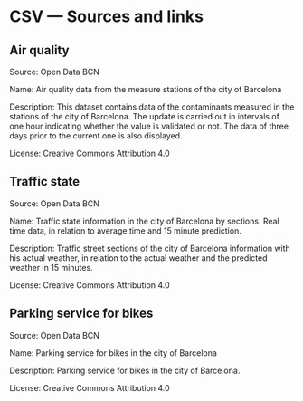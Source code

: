 # CSV — Sources and links

## Air quality
Source: Open Data BCN

Name: Air quality data from the measure stations of the city of Barcelona

Description: This dataset contains data of the contaminants measured in the stations of the city of Barcelona. The update is carried out in intervals of one hour indicating whether the value is validated or not. The data of three days prior to the current one is also displayed.

License: Creative Commons Attribution 4.0

## Traffic state
Source: Open Data BCN

Name: Traffic state information in the city of Barcelona by sections. Real time data, in relation to average time and 15 minute prediction.

Description: Traffic street sections of the city of Barcelona information with his actual weather, in relation to the actual weather and the predicted weather in 15 minutes.

License: Creative Commons Attribution 4.0

## Parking service for bikes
Source: Open Data BCN

Name: Parking service for bikes in the city of Barcelona

Description: Parking service for bikes in the city of Barcelona.

License: Creative Commons Attribution 4.0
